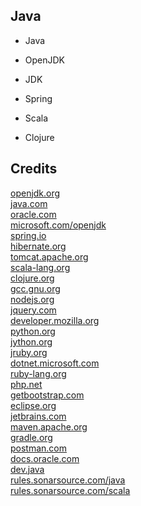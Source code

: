Java
----

- Java

- OpenJDK

- JDK

- Spring

- Scala

- Clojure

Credits
-------
[openjdk.org](https://openjdk.org/)  
[java.com](https://java.com/)  
[oracle.com](https://oracle.com/)  
[microsoft.com/openjdk](https://microsoft.com/openjdk/)  
[spring.io](https://spring.io/)  
[hibernate.org](https://hibernate.org/)  
[tomcat.apache.org](https://tomcat.apache.org/)  
[scala-lang.org](https://scala-lang.org/)  
[clojure.org](https://clojure.org/)  
[gcc.gnu.org](https://gcc.gnu.org/)  
[nodejs.org](https://nodejs.org/)  
[jquery.com](https://jquery.com/)  
[developer.mozilla.org](https://developer.mozilla.org/)  
[python.org](https://python.org/)  
[jython.org](https://jython.org/)  
[jruby.org](https://jruby.org/)  
[dotnet.microsoft.com](https://dotnet.microsoft.com/)  
[ruby-lang.org](https://ruby-lang.org/)  
[php.net](https://php.net/)  
[getbootstrap.com](https://getbootstrap.com/)  
[eclipse.org](https://eclipse.org/)  
[jetbrains.com](https://jetbrains.com/)  
[maven.apache.org](https://maven.apache.org/)  
[gradle.org](https://gradle.org/)  
[postman.com](https://postman.com/)  
[docs.oracle.com](https://docs.oracle.com/)  
[dev.java](https://dev.java/)  
[rules.sonarsource.com/java](https://rules.sonarsource.com/java/)  
[rules.sonarsource.com/scala](https://rules.sonarsource.com/scala/)
